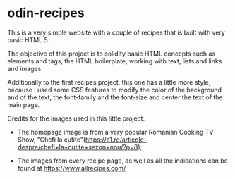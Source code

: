 # odin-recipes
This is a very simple website with a couple of recipes that is built with very basic HTML 5.

The objective of this project is to solidify basic HTML concepts such as elements and tags, the HTML boilerplate, working with text, lists and links and images. 

Additionally to the first recipes project, this one has a little more style, because I used some CSS features to modify the color of the background and of the text, the font-family and the font-size and center the text of the main page.

Credits for the images used in this little project:

- The homepage image is from a very popular Romanian Cooking TV Show, "Chefi la cutite"(https://a1.ro/articole-despre/chefi+la+cutite+sezon+nou/?p=8);

- The images from every recipe page, as well as all the indications can be found at https://www.allrecipes.com/